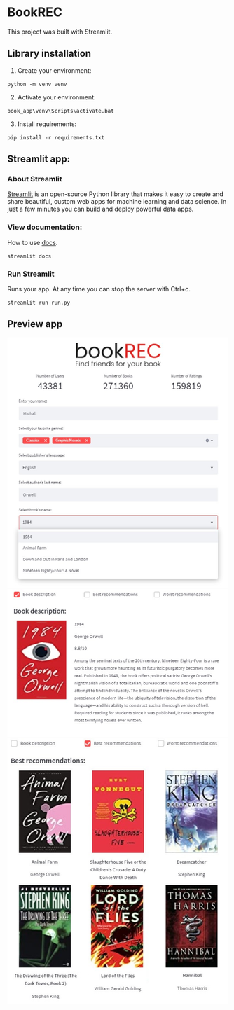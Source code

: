 # BookREC
This project was built with Streamlit.
## Library installation
1. Create your environment:  
```
python -m venv venv
```
2. Activate your environment:  
```
book_app\venv\Scripts\activate.bat
```
3. Install requirements:  
```
pip install -r requirements.txt
```
## Streamlit app:
### About Streamlit
[Streamlit](https://streamlit.io/) is an open-source Python library that makes it easy to create and share beautiful, custom web apps for machine learning and data science. In just a few minutes you can build and deploy powerful data apps.
### View documentation:
How to use [docs](https://docs.streamlit.io/).
```
streamlit docs
```
### Run Streamlit
Runs your app. At any time you can stop the server with Ctrl+c.  
```
streamlit run run.py
```  
## Preview app
![1](readme_img/show.jpg)
![2](readme_img/show2.jpg)
![3](readme_img/show3.jpg)